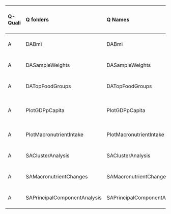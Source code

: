 |Q-Quali |Q folders                    |Q Names                      |Descriptions stats           |Keywords stats             |Found SW |Meta Info data fields |
|:-------|:----------------------------|:----------------------------|:----------------------------|:--------------------------|:--------|:---------------------|
|A       |DABmi                        |DABmi                        |11 word(s), 62 Character(s)  |7: 0 (standard), 7 (new)   |r        |q, p, a, d, k, i, s   |
|A       |DASampleWeights              |DASampleWeights              |10 word(s), 68 Character(s)  |8: 0 (standard), 8 (new)   |r        |q, p, a, d, k, i, s   |
|A       |DATopFoodGroups              |DATopFoodGroups              |11 word(s), 72 Character(s)  |7: 0 (standard), 7 (new)   |r        |q, p, a, d, k, i, s   |
|A       |PlotGDPpCapita               |PlotGDPpCapita               |14 word(s), 71 Character(s)  |5: 1 (standard), 4 (new)   |r        |q, p, a, d, k, df, s  |
|A       |PlotMacronutrientIntake      |PlotMacronutrientIntake      |22 word(s), 122 Character(s) |10: 2 (standard), 8 (new)  |r        |q, p, a, d, k, i, s   |
|A       |SAClusterAnalysis            |SAClusterAnalysis            |21 word(s), 122 Character(s) |10: 0 (standard), 10 (new) |r        |q, p, a, d, k, i, s   |
|A       |SAMacronutrientChanges       |SAMacronutrientChanges       |15 word(s), 87 Character(s)  |7: 0 (standard), 7 (new)   |r        |q, p, a, d, k, i, s   |
|A       |SAPrincipalComponentAnalysis |SAPrincipalComponentAnalysis |19 word(s), 116 Character(s) |9: 1 (standard), 8 (new)   |r        |q, p, a, d, k, i, s   |
